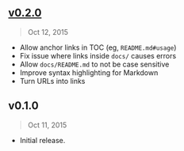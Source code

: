 ## [v0.2.0]
> Oct 12, 2015

- Allow anchor links in TOC (eg, `README.md#usage`)
- Fix issue where links inside `docs/` causes errors
- Allow `docs/README.md` to not be case sensitive
- Improve syntax highlighting for Markdown
- Turn URLs into links

## v0.1.0
> Oct 11, 2015

- Initial release.

[v0.2.0]: https://github.com/docpress/docpress-core/compare/v0.1.0...v0.2.0
